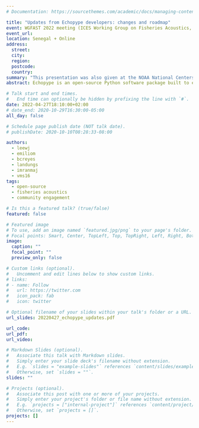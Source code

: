 ```yaml
---
# Documentation: https://sourcethemes.com/academic/docs/managing-content/

title: "Updates from Echopype developers: changes and roadmap"
event: WGFAST 2022 meeting (ICES Working Group on Fisheries Acoustics, Science and Technology)
event_url:
location: Senegal + Online
address:
  street:
  city:
  region:
  postcode:
  country:
summary: "This presentation was also given at the NOAA National Centers for Environmental Information (NCEI) Water Column Sonar Data Archive 2022 Workshop on March 29, 2022."
abstract: Echopype is an open-source Python software package built to enhance the interoperability and scalability of fisheries acoustics data. By standardizing data from diverse instrument sources following a community convention and utilizing the widely embraced netCDF data model to encode data as labeled, multi-dimensional arrays, Echopype facilitates intuitive, user-friendly exploration and use of echosounder data in an instrument-agnostic manner. In addition, it directly enables computational interoperability and scalability in both local and cloud computing environments by leveraging existing open-source Python libraries optimized for distributed computing. Echopype is currently used by the US Ocean Observatories Initiative (OOI) Data Center to parse and serve echosounder data, and by the NOAA National Centers for Environmental Information as the data ingestion backend for interactive visualization on the cloud. In this presentation, we will summarize content of recent Echopype releases, including support for additional echosounder models, direct reading and writing interface with cloud object storage, enhanced data access and integration functionalities, documentation upgrades, and improved data structure adherence to the SONAR-netCDF4 convention. We will conclude by discussing our development roadmap and hope that you will join us to make this a community-driven effort.

# Talk start and end times.
#   End time can optionally be hidden by prefixing the line with `#`.
date: 2022-04-27T18:10:00+02:00
# date_end: 2020-10-29T16:30:00-05:00
all_day: false

# Schedule page publish date (NOT talk date).
# publishDate: 2020-10-10T08:28:33-08:00

authors:
  - leewj
  - emiliom
  - bcreyes
  - landungs
  - imranmaj
  - vms16
tags:
  - open-source
  - fisheries acoustics
  - community engagement

# Is this a featured talk? (true/false)
featured: false

# Featured image
# To use, add an image named `featured.jpg/png` to your page's folder.
# Focal points: Smart, Center, TopLeft, Top, TopRight, Left, Right, BottomLeft, Bottom, BottomRight.
image:
  caption: ""
  focal_point: ""
  preview_only: false

# Custom links (optional).
#   Uncomment and edit lines below to show custom links.
# links:
# - name: Follow
#   url: https://twitter.com
#   icon_pack: fab
#   icon: twitter

# Optional filename of your slides within your talk's folder or a URL.
url_slides: 20220427_echopype_updates.pdf

url_code:
url_pdf: 
url_video: 

# Markdown Slides (optional).
#   Associate this talk with Markdown slides.
#   Simply enter your slide deck's filename without extension.
#   E.g. `slides = "example-slides"` references `content/slides/example-slides.md`.
#   Otherwise, set `slides = ""`.
slides: ""

# Projects (optional).
#   Associate this post with one or more of your projects.
#   Simply enter your project's folder or file name without extension.
#   E.g. `projects = ["internal-project"]` references `content/project/deep-learning/index.md`.
#   Otherwise, set `projects = []`.
projects: []
---
```

